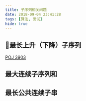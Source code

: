 ```yaml
---
title: 子序列相关问题
date: 2018-09-04 23:41:28
tags: [算法, 面试]
hide: true
---
```

## 最长上升（下降）子序列

[POJ 3903](http://poj.org/problem?id=3903)

## 最大连续子序列和

## 最长公共连续子串
